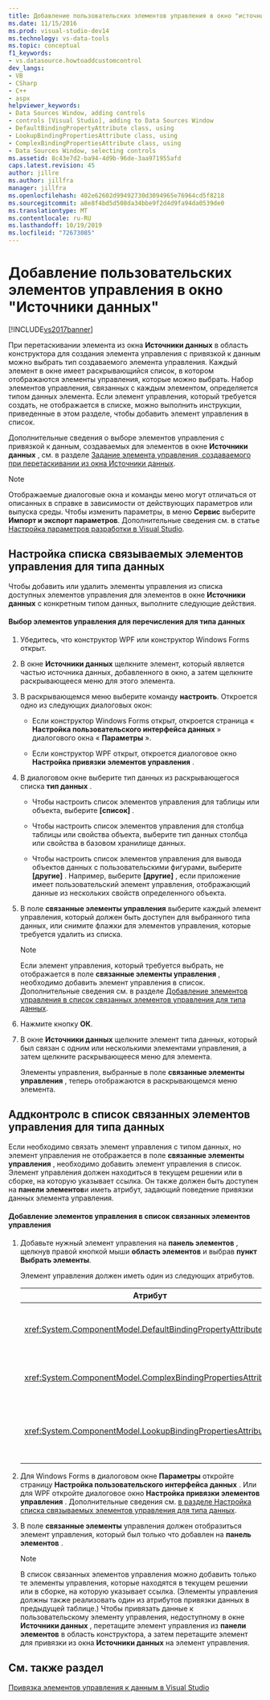 ```yaml
---
title: Добавление пользовательских элементов управления в окно "источники данных" | Документация Майкрософт
ms.date: 11/15/2016
ms.prod: visual-studio-dev14
ms.technology: vs-data-tools
ms.topic: conceptual
f1_keywords:
- vs.datasource.howtoaddcustomcontrol
dev_langs:
- VB
- CSharp
- C++
- aspx
helpviewer_keywords:
- Data Sources Window, adding controls
- controls [Visual Studio], adding to Data Sources Window
- DefaultBindingPropertyAttribute class, using
- LookupBindingPropertiesAttribute class, using
- ComplexBindingPropertiesAttribute class, using
- Data Sources Window, selecting controls
ms.assetid: 8c43e7d2-ba94-4d9b-96de-3aa971955afd
caps.latest.revision: 45
author: jillre
ms.author: jillfra
manager: jillfra
ms.openlocfilehash: 402e62602d99492730d3094965e76964cd5f8218
ms.sourcegitcommit: a8e8f4bd5d508da34bbe9f2d4d9fa94da0539de0
ms.translationtype: MT
ms.contentlocale: ru-RU
ms.lasthandoff: 10/19/2019
ms.locfileid: "72673085"
---
```

# <a name="add-custom-controls-to-the-data-sources-window"></a>Добавление пользовательских элементов управления в окно "Источники данных"
[!INCLUDE[vs2017banner](../includes/vs2017banner.md)]

При перетаскивании элемента из окна **Источники данных** в область конструктора для создания элемента управления с привязкой к данным можно выбрать тип создаваемого элемента управления. Каждый элемент в окне имеет раскрывающийся список, в котором отображаются элементы управления, которые можно выбрать. Набор элементов управления, связанных с каждым элементом, определяется типом данных элемента. Если элемент управления, который требуется создать, не отображается в списке, можно выполнить инструкции, приведенные в этом разделе, чтобы добавить элемент управления в список.

 Дополнительные сведения о выборе элементов управления с привязкой к данным, создаваемых для элементов в окне **Источники данных** , см. в разделе [Задание элемента управления, создаваемого при перетаскивании из окна Источники данных](../data-tools/set-the-control-to-be-created-when-dragging-from-the-data-sources-window.md).

> [!NOTE]
> Отображаемые диалоговые окна и команды меню могут отличаться от описанных в справке в зависимости от действующих параметров или выпуска среды. Чтобы изменить параметры, в меню **Сервис** выберите **Импорт и экспорт параметров**. Дополнительные сведения см. в статье [Настройка параметров разработки в Visual Studio](https://msdn.microsoft.com/22c4debb-4e31-47a8-8f19-16f328d7dcd3).

## <a name="customizinglist"></a>Настройка списка связываемых элементов управления для типа данных
 Чтобы добавить или удалить элементы управления из списка доступных элементов управления для элементов в окне **Источники данных** с конкретным типом данных, выполните следующие действия.

#### <a name="to-select-the-controls-to-be-listed-for-a-data-type"></a>Выбор элементов управления для перечисления для типа данных

1. Убедитесь, что конструктор WPF или конструктор Windows Forms открыт.

2. В окне **Источники данных** щелкните элемент, который является частью источника данных, добавленного в окно, а затем щелкните раскрывающееся меню для этого элемента.

3. В раскрывающемся меню выберите команду **настроить**. Откроется одно из следующих диалоговых окон:

    - Если конструктор Windows Forms открыт, откроется страница « **Настройка пользовательского интерфейса данных** » диалогового окна « **Параметры** ».

    - Если конструктор WPF открыт, откроется диалоговое окно **Настройка привязки элементов управления** .

4. В диалоговом окне выберите тип данных из раскрывающегося списка **тип данных** .

    - Чтобы настроить список элементов управления для таблицы или объекта, выберите **[список]** .

    - Чтобы настроить список элементов управления для столбца таблицы или свойства объекта, выберите тип данных столбца или свойства в базовом хранилище данных.

    - Чтобы настроить список элементов управления для вывода объектов данных с пользовательскими фигурами, выберите **[другие]** . Например, выберите **[другие]** , если приложение имеет пользовательский элемент управления, отображающий данные из нескольких свойств определенного объекта.

5. В поле **связанные элементы управления** выберите каждый элемент управления, который должен быть доступен для выбранного типа данных, или снимите флажки для элементов управления, которые требуется удалить из списка.

    > [!NOTE]
    > Если элемент управления, который требуется выбрать, не отображается в поле **связанные элементы управления** , необходимо добавить элемент управления в список. Дополнительные сведения см. в разделе [Добавление элементов управления в список связанных элементов управления для типа данных](#addingcontrols).

6. Нажмите кнопку **ОК**.

7. В окне **Источники данных** щелкните элемент типа данных, который был связан с одним или несколькими элементами управления, а затем щелкните раскрывающееся меню для элемента.

     Элементы управления, выбранные в поле **связанные элементы управления** , теперь отображаются в раскрывающемся меню элемента.

## <a name="addingcontrols"></a>Аддконтролс в список связанных элементов управления для типа данных
 Если необходимо связать элемент управления с типом данных, но элемент управления не отображается в поле **связанные элементы управления** , необходимо добавить элемент управления в список. Элемент управления должен находиться в текущем решении или в сборке, на которую указывает ссылка. Он также должен быть доступен на **панели элементов**и иметь атрибут, задающий поведение привязки данных элемента управления.

#### <a name="to-add-controls-to-the-list-of-associated-controls"></a>Добавление элементов управления в список связанных элементов управления

1. Добавьте нужный элемент управления на **панель элементов** , щелкнув правой кнопкой мыши **область элементов** и выбрав **пункт Выбрать элементы**.

     Элемент управления должен иметь один из следующих атрибутов.

    |Атрибут|Описание|
    |---------------|-----------------|
    |<xref:System.ComponentModel.DefaultBindingPropertyAttribute>|Реализуйте этот атрибут на простых элементах управления, отображающих один столбец (или свойство) данных, например <xref:System.Windows.Forms.TextBox>.|
    |<xref:System.ComponentModel.ComplexBindingPropertiesAttribute>|Реализуйте этот атрибут в элементах управления, отображающих списки (или таблицы) данных, например <xref:System.Windows.Forms.DataGridView>.|
    |<xref:System.ComponentModel.LookupBindingPropertiesAttribute>|Реализуйте этот атрибут в элементах управления, которые отображают списки (или таблицы) данных, но также должны представлять один столбец или свойство, например <xref:System.Windows.Forms.ComboBox>.|

2. Для Windows Forms в диалоговом окне **Параметры** откройте страницу **Настройка пользовательского интерфейса данных** . Или для WPF откройте диалоговое окно **Настройка привязки элементов управления** . Дополнительные сведения см. [в разделе Настройка списка связываемых элементов управления для типа данных](#customizinglist).

3. В поле **связанные элементы** управления должен отобразиться элемент управления, который был только что добавлен на **панель элементов** .

    > [!NOTE]
    > В список связанных элементов управления можно добавить только те элементы управления, которые находятся в текущем решении или в сборке, на которую указывает ссылка. (Элементы управления должны также реализовать один из атрибутов привязки данных в предыдущей таблице.) Чтобы привязать данные к пользовательскому элементу управления, недоступному в окне **Источники данных** , перетащите элемент управления из **панели элементов** в область конструктора, а затем перетащите элемент для привязки из окна **Источники данных** на элемент управления.

## <a name="see-also"></a>См. также раздел
 [Привязка элементов управления к данным в Visual Studio](../data-tools/bind-controls-to-data-in-visual-studio.md)
